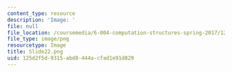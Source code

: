 ```yaml
---
content_type: resource
description: 'Image: '
file: null
file_location: /coursemedia/6-004-computation-structures-spring-2017/125d2f5d9315abd8444acfad1e91d829_Slide22.png
file_type: image/png
resourcetype: Image
title: Slide22.png
uid: 125d2f5d-9315-abd8-444a-cfad1e91d829
---
```

